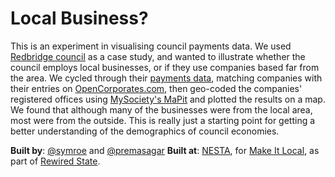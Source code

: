 # Local Business?

This is an experiment in visualising council payments data. We used [Redbridge council](http://redbridge.gov.uk) as a case study, and wanted to illustrate whether the council employs local businesses, or if they use companies based far from the area. We cycled through their [payments data](http://data.redbridge.gov.uk/View/finance/payments-over-500), matching companies with their entries on [OpenCorporates.com](http://opencorporates.com), then geo-coded the companies' registered offices using [MySociety's MaPit](http://mapit.mysociety.org) and plotted the results on a map. We found that although many of the businesses were from the local area, most were from the outside. This is really just a starting point for getting a better understanding of the demographics of council economies.

**Built by**: [@symroe](http://twitter.com/symroe) and [@premasagar](http://twitter.com/premasagar)
**Built at**: [NESTA](http://www.nesta.org.uk), for [Make It Local](http://www.nesta.org.uk/areas_of_work/public_services_lab/make_it_local), as part of [Rewired State](http://rewiredstate.org).

